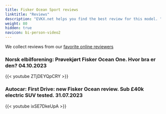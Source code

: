 ```yaml
---
title: Fisker Ocean Sport reviews
linktitle: "Reviews"
description: "EVKX.net helps you find the best review for this model. "
weight: 80
hidden: true
navicon: bi-person-video2
---
```

We collect reviews from our [favorite online reviewers](/guides/evreviewers/)

### Norsk elbilforening: Prøvekjørt Fisker Ocean One. Hvor bra er den? 04.10.2023

{{< youtube ZTjDEYQpCRY >}}

### Autocar: First Drive: new Fisker Ocean review. Sub £40k electric SUV tested. 31.07.2023

{{< youtube ixSE7DkeUpA >}}

